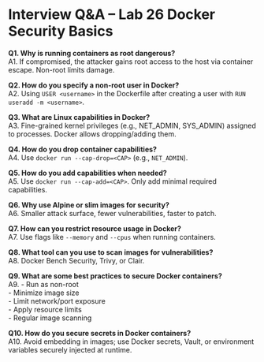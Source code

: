 # Interview Q&A – Lab 26 Docker Security Basics

**Q1. Why is running containers as root dangerous?**  
A1. If compromised, the attacker gains root access to the host via container escape. Non-root limits damage.

**Q2. How do you specify a non-root user in Docker?**  
A2. Using `USER <username>` in the Dockerfile after creating a user with `RUN useradd -m <username>`.

**Q3. What are Linux capabilities in Docker?**  
A3. Fine-grained kernel privileges (e.g., NET_ADMIN, SYS_ADMIN) assigned to processes. Docker allows dropping/adding them.

**Q4. How do you drop container capabilities?**  
A4. Use `docker run --cap-drop=<CAP>` (e.g., `NET_ADMIN`).

**Q5. How do you add capabilities when needed?**  
A5. Use `docker run --cap-add=<CAP>`. Only add minimal required capabilities.

**Q6. Why use Alpine or slim images for security?**  
A6. Smaller attack surface, fewer vulnerabilities, faster to patch.

**Q7. How can you restrict resource usage in Docker?**  
A7. Use flags like `--memory` and `--cpus` when running containers.

**Q8. What tool can you use to scan images for vulnerabilities?**  
A8. Docker Bench Security, Trivy, or Clair.

**Q9. What are some best practices to secure Docker containers?**  
A9. - Run as non-root  
    - Minimize image size  
    - Limit network/port exposure  
    - Apply resource limits  
    - Regular image scanning

**Q10. How do you secure secrets in Docker containers?**  
A10. Avoid embedding in images; use Docker secrets, Vault, or environment variables securely injected at runtime.
